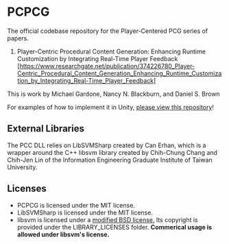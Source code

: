 # PCPCG
The official codebase repository for the Player-Centered PCG series of papers.
1. Player-Centric Procedural Content Generation: Enhancing Runtime Customization by Integrating Real-Time Player Feedback [https://www.researchgate.net/publication/374226780_Player-Centric_Procedural_Content_Generation_Enhancing_Runtime_Customization_by_Integrating_Real-Time_Player_Feedback]

This is work by Michael Gardone, Nancy N. Blackburn, and Daniel S. Brown

For examples of how to implement it in Unity, [please view this repository](https://github.com/MichaelGardone/PCC-Examples)!

## External Libraries

The PCC DLL relies on LibSVMSharp created by Can Erhan, which is a wrapper around the C++ libsvm library created by Chih-Chung Chang and Chih-Jen Lin of the Information Engineering Graduate Institute of Taiwan University.

## Licenses

- PCPCG is licensed under the MIT license.
- LibSVMSharp is licensed under the MIT license.
- libsvm is licensed under a [modified BSD license.](https://www.csie.ntu.edu.tw/~cjlin/libsvm/faq.html#f204) Its copyright is provided under the LIBRARY_LICENSES folder. **Commerical usage is allowed under libsvm's license.**
